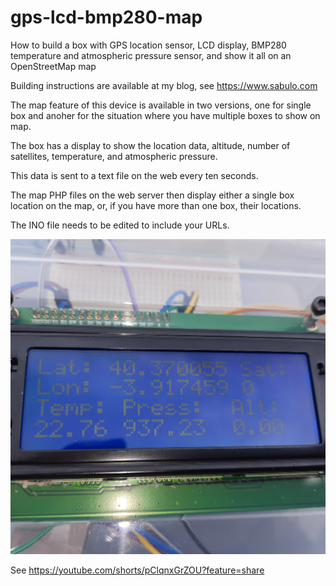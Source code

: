 # gps-lcd-bmp280-map
How to build a box with GPS location sensor, LCD display, BMP280 temperature and atmospheric pressure sensor, and show it all on an OpenStreetMap map

Building instructions are available at my blog, see https://www.sabulo.com

The map feature of this device is available in two versions, one for single box and anoher for the situation where you have multiple boxes to show on map.

The box has a display to show the location data, altitude, number of satellites, temperature, and atmospheric pressure. 

This data is sent to a text file on the web every ten seconds.

The map PHP files on the web server then display either a single box location on the map, or, if you have more than one box, their locations.

The INO file needs to be edited to include your URLs.

![Device running](20220420_152010.jpg)

See https://youtube.com/shorts/pClqnxGrZOU?feature=share
